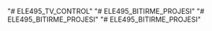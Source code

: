 "# ELE495_TV_CONTROL" 
"# ELE495_BITIRME_PROJESI" 
"# ELE495_BITIRME_PROJESI" 
"# ELE495_BITIRME_PROJESI" 
